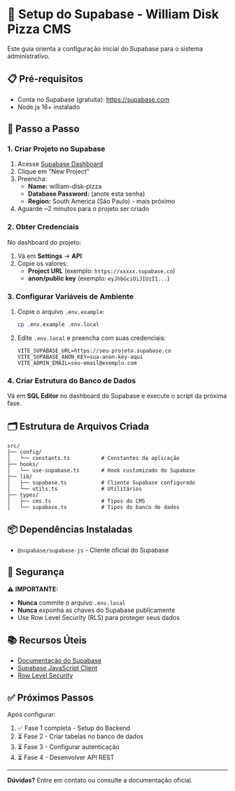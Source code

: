 # 🔧 Setup do Supabase - William Disk Pizza CMS

Este guia orienta a configuração inicial do Supabase para o sistema administrativo.

## 📋 Pré-requisitos

- Conta no Supabase (gratuita): https://supabase.com
- Node.js 16+ instalado

## 🚀 Passo a Passo

### 1. Criar Projeto no Supabase

1. Acesse [Supabase Dashboard](https://app.supabase.com)
2. Clique em "New Project"
3. Preencha:
   - **Name:** william-disk-pizza
   - **Database Password:** (anote esta senha)
   - **Region:** South America (São Paulo) - mais próximo
4. Aguarde ~2 minutos para o projeto ser criado

### 2. Obter Credenciais

No dashboard do projeto:

1. Vá em **Settings** → **API**
2. Copie os valores:
   - **Project URL** (exemplo: `https://xxxxx.supabase.co`)
   - **anon/public key** (exemplo: `eyJhbGciOiJIUzI1...`)

### 3. Configurar Variáveis de Ambiente

1. Copie o arquivo `.env.example`:
   ```bash
   cp .env.example .env.local
   ```

2. Edite `.env.local` e preencha com suas credenciais:
   ```env
   VITE_SUPABASE_URL=https://seu-projeto.supabase.co
   VITE_SUPABASE_ANON_KEY=sua-anon-key-aqui
   VITE_ADMIN_EMAIL=seu-email@exemplo.com
   ```

### 4. Criar Estrutura do Banco de Dados

Vá em **SQL Editor** no dashboard do Supabase e execute o script da próxima fase.

## 🗂️ Estrutura de Arquivos Criada

```
src/
├── config/
│   └── constants.ts          # Constantes da aplicação
├── hooks/
│   └── use-supabase.ts       # Hook customizado do Supabase
├── lib/
│   ├── supabase.ts           # Cliente Supabase configurado
│   └── utils.ts              # Utilitários
├── types/
│   ├── cms.ts                # Tipos do CMS
│   └── supabase.ts           # Tipos do banco de dados
```

## 📦 Dependências Instaladas

- `@supabase/supabase-js` - Cliente oficial do Supabase

## 🔐 Segurança

⚠️ **IMPORTANTE:**
- **Nunca** commite o arquivo `.env.local`
- **Nunca** exponha as chaves do Supabase publicamente
- Use Row Level Security (RLS) para proteger seus dados

## 📚 Recursos Úteis

- [Documentação do Supabase](https://supabase.com/docs)
- [Supabase JavaScript Client](https://supabase.com/docs/reference/javascript)
- [Row Level Security](https://supabase.com/docs/guides/auth/row-level-security)

## ✅ Próximos Passos

Após configurar:
1. ✅ Fase 1 completa - Setup do Backend
2. ⏳ Fase 2 - Criar tabelas no banco de dados
3. ⏳ Fase 3 - Configurar autenticação
4. ⏳ Fase 4 - Desenvolver API REST

---

**Dúvidas?** Entre em contato ou consulte a documentação oficial.
